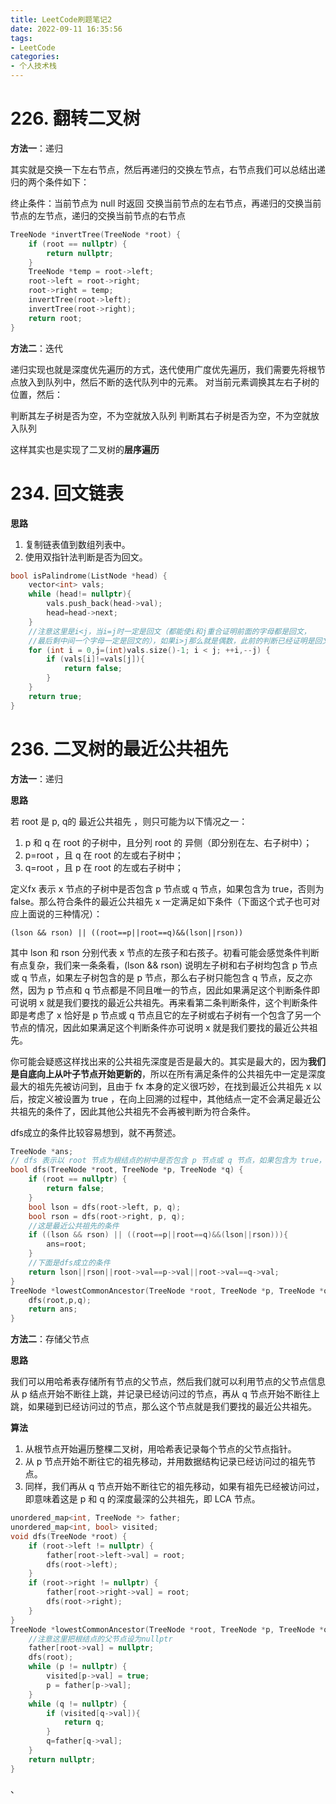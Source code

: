 ```yaml
---
title: LeetCode刷题笔记2
date: 2022-09-11 16:35:56
tags:
- LeetCode
categories:
- 个人技术栈
---
```


# 226. 翻转二叉树

**方法一**：递归

其实就是交换一下左右节点，然后再递归的交换左节点，右节点我们可以总结出递归的两个条件如下：

终止条件：当前节点为 null 时返回
交换当前节点的左右节点，再递归的交换当前节点的左节点，递归的交换当前节点的右节点

```c++
TreeNode *invertTree(TreeNode *root) {
    if (root == nullptr) {
        return nullptr;
    }
    TreeNode *temp = root->left;
    root->left = root->right;
    root->right = temp;
    invertTree(root->left);
    invertTree(root->right);
    return root;
}
```

**方法二**：迭代

递归实现也就是深度优先遍历的方式，迭代使用广度优先遍历，我们需要先将根节点放入到队列中，然后不断的迭代队列中的元素。
对当前元素调换其左右子树的位置，然后：

判断其左子树是否为空，不为空就放入队列
判断其右子树是否为空，不为空就放入队列

这样其实也是实现了二叉树的**层序遍历**

<!-- more -->

# 234. 回文链表

**思路**

1. 复制链表值到数组列表中。
2. 使用双指针法判断是否为回文。

```c++
bool isPalindrome(ListNode *head) {
    vector<int> vals;
    while (head!= nullptr){
        vals.push_back(head->val);
        head=head->next;
    }
    //注意这里是i<j，当i=j时一定是回文（都能使i和j重合证明前面的字母都是回文，
    //最后剩中间一个字母一定是回文的），如果i>j那么就是偶数，此前的判断已经证明是回文了
    for (int i = 0,j=(int)vals.size()-1; i < j; ++i,--j) {
        if (vals[i]!=vals[j]){
            return false;
        }
    }
    return true;
}
```

# 236. 二叉树的最近公共祖先

**方法一**：递归

**思路**

若 root 是 p, q的 最近公共祖先 ，则只可能为以下情况之一：

1. p 和 q 在 root 的子树中，且分列 root 的 异侧（即分别在左、右子树中）；
2. p=root ，且 q 在 root 的左或右子树中；
3. q=root ，且 p 在 root 的左或右子树中；

定义fx 表示 x 节点的子树中是否包含 p 节点或 q 节点，如果包含为 true，否则为 false。那么符合条件的最近公共祖先 x 一定满足如下条件（下面这个式子也可对应上面说的三种情况）：

`(lson && rson) || ((root==p||root==q)&&(lson||rson))`

其中 lson 和 rson 分别代表 x 节点的左孩子和右孩子。初看可能会感觉条件判断有点复杂，我们来一条条看，(lson && rson) 说明左子树和右子树均包含 p 节点或 q 节点，如果左子树包含的是 p 节点，那么右子树只能包含 q 节点，反之亦然，因为 p 节点和 q 节点都是不同且唯一的节点，因此如果满足这个判断条件即可说明 x 就是我们要找的最近公共祖先。再来看第二条判断条件，这个判断条件即是考虑了 x 恰好是 p 节点或 q 节点且它的左子树或右子树有一个包含了另一个节点的情况，因此如果满足这个判断条件亦可说明 x 就是我们要找的最近公共祖先。

你可能会疑惑这样找出来的公共祖先深度是否是最大的。其实是最大的，因为**我们是自底向上从叶子节点开始更新的**，所以在所有满足条件的公共祖先中一定是深度最大的祖先先被访问到，且由于 fx 本身的定义很巧妙，在找到最近公共祖先 x 以后，按定义被设置为 true ，在向上回溯的过程中，其他结点一定不会满足最近公共祖先的条件了，因此其他公共祖先不会再被判断为符合条件。

dfs成立的条件比较容易想到，就不再赘述。

```c++
TreeNode *ans;
// dfs 表示以 root 节点为根结点的树中是否包含 p 节点或 q 节点，如果包含为 true，否则为 false
bool dfs(TreeNode *root, TreeNode *p, TreeNode *q) {
    if (root == nullptr) {
        return false;
    }
    bool lson = dfs(root->left, p, q);
    bool rson = dfs(root->right, p, q);
    //这是最近公共祖先的条件
    if ((lson && rson) || ((root==p||root==q)&&(lson||rson))){
        ans=root;
    }
    //下面是dfs成立的条件
    return lson||rson||root->val==p->val||root->val==q->val;
}
TreeNode *lowestCommonAncestor(TreeNode *root, TreeNode *p, TreeNode *q) {
    dfs(root,p,q);
    return ans;
}
```

**方法二**：存储父节点

**思路**

我们可以用哈希表存储所有节点的父节点，然后我们就可以利用节点的父节点信息从 p  结点开始不断往上跳，并记录已经访问过的节点，再从 q 节点开始不断往上跳，如果碰到已经访问过的节点，那么这个节点就是我们要找的最近公共祖先。

**算法**

1. 从根节点开始遍历整棵二叉树，用哈希表记录每个节点的父节点指针。
2. 从 p 节点开始不断往它的祖先移动，并用数据结构记录已经访问过的祖先节点。
3. 同样，我们再从 q 节点开始不断往它的祖先移动，如果有祖先已经被访问过，即意味着这是 p 和 q 的深度最深的公共祖先，即 LCA 节点。

```c++
unordered_map<int, TreeNode *> father;
unordered_map<int, bool> visited;
void dfs(TreeNode *root) {
    if (root->left != nullptr) {
        father[root->left->val] = root;
        dfs(root->left);
    }
    if (root->right != nullptr) {
        father[root->right->val] = root;
        dfs(root->right);
    }
}
TreeNode *lowestCommonAncestor(TreeNode *root, TreeNode *p, TreeNode *q) {
    //注意这里把根结点的父节点设为nullptr
    father[root->val] = nullptr;
    dfs(root);
    while (p != nullptr) {
        visited[p->val] = true;
        p = father[p->val];
    }
    while (q != nullptr) {
        if (visited[q->val]){
            return q;
        }
        q=father[q->val];
    }
    return nullptr;
}
```

、

